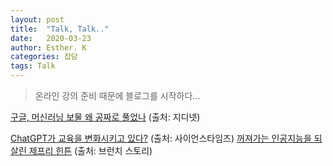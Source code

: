 ```yaml
---
layout: post
title:  "Talk, Talk.."
date:   2020-03-23
author: Esther. K
categories: 잡담
tags: Talk
---
```



> 온라인 강의 준비 때문에 블로그를 시작하다...


[구글, 머신러닝 보물 왜 공짜로 풀었나](https://www.zdnet.co.kr/view/?no=20151111142656) (출처: 지디넷)

[ChatGPT가 교육을 변화시키고 있다?](https://www.sciencetimes.co.kr/news/chatgpt%EA%B0%80-%EA%B5%90%EC%9C%A1%EC%9D%84-%EB%B3%80%ED%99%94%EC%8B%9C%ED%82%A4%EA%B3%A0-%EC%9E%88%EB%8B%A4/) (출처: 사이언스타임즈)
[꺼져가는 인공지능을 되살린 제프리 힌튼](https://brunch.co.kr/@hvnpoet/46) (출처: 브런치 스토리)
